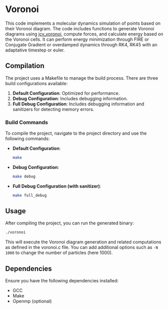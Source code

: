 # Voronoi

This code implements a molecular dynamics simulation of points based on their Voronoi diagram. The code includes functions to generate Voronoi diagrams using [jcv_voronoi](https://github.com/JCash/voronoi), compute forces, and calculate energy based on the Voronoi cells. It can perform energy minimization through FIRE or Conjugate Gradient or overdamped dynamics through RK4, RK45 with an adaptative timestep or euler.

## Compilation

The project uses a Makefile to manage the build process. There are three build configurations available:

1. **Default Configuration**: Optimized for performance.
2. **Debug Configuration**: Includes debugging information.
3. **Full Debug Configuration**: Includes debugging information and sanitizers for detecting memory errors.

### Build Commands

To compile the project, navigate to the project directory and use the following commands:

- **Default Configuration**:
    ```sh
    make

- **Debug Configuration**:
    ```sh
    make debug

- **Full Debug Configuration (with sanitizer)**:
    ```sh
    make full_debug

## Usage

After compiling the project, you can run the generated binary:
```sh
./voronoi
```

This will execute the Voronoi diagram generation and related computations as defined in the voronoi.c file. You can add additional options such as `-N 1000` to change the number of particles (here 1000).

## Dependencies

Ensure you have the following dependencies installed:
- GCC
- Make
- Openmp (optional)
